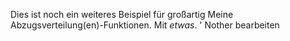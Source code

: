 Dies ist noch ein weiteres Beispiel für großartig Meine Abzugsverteilung(en)-Funktionen.
Mit *etwas*.
' Nother bearbeiten
